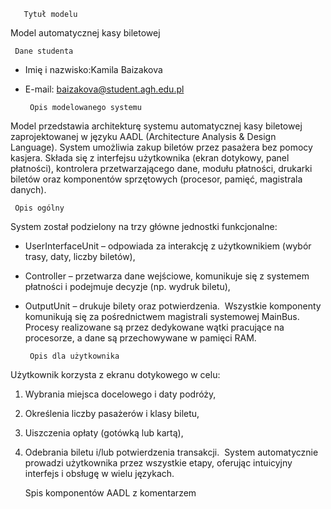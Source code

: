        Tytuł modelu
Model automatycznej kasy biletowej

     Dane studenta
* Imię i nazwisko:Kamila Baizakova
* E-mail: baizakova@student.agh.edu.pl

       Opis modelowanego systemu
Model przedstawia architekturę systemu automatycznej kasy biletowej zaprojektowanej w języku AADL (Architecture Analysis & Design Language). System umożliwia zakup biletów przez pasażera bez pomocy kasjera. Składa się z interfejsu użytkownika (ekran dotykowy, panel płatności), kontrolera przetwarzającego dane, modułu płatności, drukarki biletów oraz komponentów sprzętowych (procesor, pamięć, magistrala danych).

     Opis ogólny
System został podzielony na trzy główne jednostki funkcjonalne:
* UserInterfaceUnit – odpowiada za interakcję z użytkownikiem (wybór trasy, daty, liczby biletów), 
* Controller – przetwarza dane wejściowe, komunikuje się z systemem płatności i podejmuje decyzje (np. wydruk biletu), 
* OutputUnit – drukuje bilety oraz potwierdzenia. 
Wszystkie komponenty komunikują się za pośrednictwem magistrali systemowej MainBus. Procesy realizowane są przez dedykowane wątki pracujące na procesorze, a dane są przechowywane w pamięci RAM.

       Opis dla użytkownika
Użytkownik korzysta z ekranu dotykowego w celu:
1. Wybrania miejsca docelowego i daty podróży, 
2. Określenia liczby pasażerów i klasy biletu, 
3. Uiszczenia opłaty (gotówką lub kartą), 
4. Odebrania biletu i/lub potwierdzenia transakcji. 
System automatycznie prowadzi użytkownika przez wszystkie etapy, oferując intuicyjny interfejs i obsługę w wielu językach.

     Spis komponentów AADL z komentarzem
